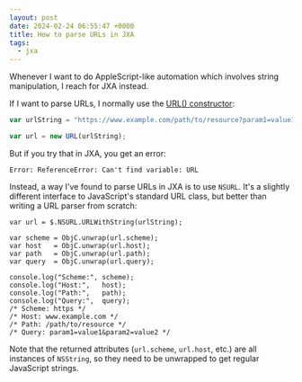 ```yaml
---
layout: post
date: 2024-02-24 06:55:47 +0000
title: How to parse URLs in JXA
tags:
  - jxa
---
```

Whenever I want to do AppleScript-like automation which involves string manipulation, I reach for JXA instead.

If I want to parse URLs, I normally use the [URL() constructor](https://developer.mozilla.org/en-US/docs/Web/API/URL/URL):

```javascript
var urlString = "https://www.example.com/path/to/resource?param1=value1&param2=value2";

var url = new URL(urlString);
```

But if you try that in JXA, you get an error:

```
Error: ReferenceError: Can't find variable: URL
```

Instead, a way I've found to parse URLs in JXA is to use `NSURL`.
It's a slightly different interface to JavaScript's standard URL class, but better than writing a URL parser from scratch:

```
var url = $.NSURL.URLWithString(urlString);

var scheme = ObjC.unwrap(url.scheme);
var host   = ObjC.unwrap(url.host);
var path   = ObjC.unwrap(url.path);
var query  = ObjC.unwrap(url.query);

console.log("Scheme:", scheme);
console.log("Host:",   host);
console.log("Path:",   path);
console.log("Query:",  query);
/* Scheme: https */
/* Host: www.example.com */
/* Path: /path/to/resource */
/* Query: param1=value1&param2=value2 */
```

Note that the returned attributes (`url.scheme`, `url.host`, etc.) are all instances of `NSString`, so they need to be unwrapped to get regular JavaScript strings.
